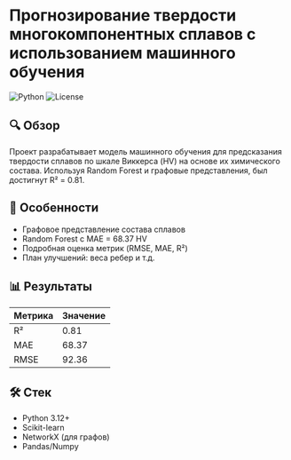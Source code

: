 # Прогнозирование твердости многокомпонентных сплавов с использованием машинного обучения

![Python](https://img.shields.io/badge/Python-3.12%2B-blue)
![License](https://img.shields.io/badge/License-MIT-green)

## 🔍 Обзор
Проект разрабатывает модель машинного обучения для предсказания твердости сплавов по шкале Виккерса (HV) на основе их химического состава. 
Используя Random Forest и графовые представления, был достигнут R² = 0.81.

## 🚀 Особенности
- Графовое представление состава сплавов
- Random Forest с MAE = 68.37 HV
- Подробная оценка метрик (RMSE, MAE, R²)
- План улучшений: веса ребер и т.д.

## 📊 Результаты
| Метрика | Значение |
|---------|----------|
| R²      | 0.81     |
| MAE     | 68.37    |
| RMSE    | 92.36    |

## 🛠 Стек
- Python 3.12+
- Scikit-learn
- NetworkX (для графов)
- Pandas/Numpy
